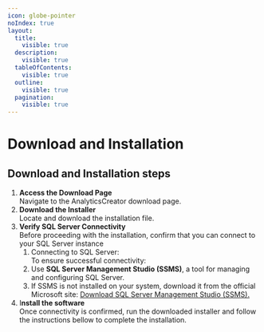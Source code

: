 ```yaml
---
icon: globe-pointer
noIndex: true
layout:
  title:
    visible: true
  description:
    visible: true
  tableOfContents:
    visible: true
  outline:
    visible: true
  pagination:
    visible: true
---
```


# Download and Installation

## Download and Installation steps

1. **Access the Download Page**\
   Navigate to the AnalyticsCreator download page.
2. **Download the Installer**\
   Locate and download the installation file.
3. **Verify SQL Server Connectivity**\
   Before proceeding with the installation, confirm that you can connect to your SQL Server instance
   1. Connecting to SQL Server: \
      To ensure successful connectivity:
   2. Use **SQL Server Management Studio (SSMS)**, a tool for managing and configuring SQL Server.
   3. If SSMS is not installed on your system, download it from the official Microsoft site: [Download SQL Server Management Studio (SSMS).](https://learn.microsoft.com/en-us/sql/ssms/download-sql-server-management-studio-ssms?)
4. I**nstall the software** \
   Once connectivity is confirmed, run the downloaded installer and follow the instructions bellow to complete the installation.

